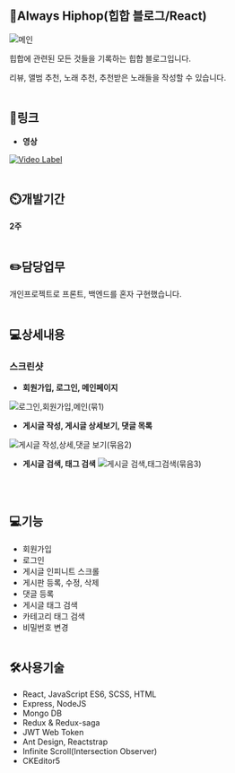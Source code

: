## 👏Always Hiphop(힙합 블로그/React)

![메인](https://user-images.githubusercontent.com/51365114/144704181-7922ccc2-15ac-456f-8377-ad49f2f36b7e.PNG)

힙합에 관련된 모든 것들을 기록하는 힙합 블로그입니다.

리뷰, 앨범 추천, 노래 추천, 추천받은 노래들을 작성할 수 있습니다.
<br/><br/>


## 📎링크

- **영상**


[![Video Label](http://img.youtube.com/vi/QRObh9wZIEI/0.jpg)](https://youtu.be/QRObh9wZIEI)
<br/><br/>

## ⏲️개발기간

**2주**
<br/><br/>

## ✏️담당업무

개인프로젝트로 프론트, 백엔드를 혼자 구현했습니다.
<br/><br/>

## 💻상세내용

### 스크린샷


- **회원가입, 로그인, 메인페이지**

![로그인,회원가입,메인(묶1)](https://user-images.githubusercontent.com/51365114/144708706-bb04be24-c038-4718-a4b7-c52745c02596.PNG)
<br/>

- **게시글 작성, 게시글 상세보기, 댓글 목록**

 ![게시글 작성,상세,댓글 보기(묶음2)](https://user-images.githubusercontent.com/51365114/144708705-2e58f65f-0bd9-4210-8245-f20ba64e3d39.PNG)
 <br/>

- **게시글 검색, 태그 검색**
![게시글 검색,태그검색(묶음3)](https://user-images.githubusercontent.com/51365114/144708707-c9892480-6ceb-4070-b242-fb76295366c0.PNG)

<br/><br/>

## 💻기능

- 회원가입
- 로그인
- 게시글 인피니트 스크롤
- 게시판 등록, 수정, 삭제
- 댓글 등록
- 게시글 태그 검색
- 카테고리 태그 검색
- 비밀번호 변경
<br/><br/>

## 🛠️사용기술

- React, JavaScript ES6, SCSS, HTML
- Express, NodeJS
- Mongo DB
- Redux & Redux-saga
- JWT Web Token
- Ant Design, Reactstrap
- Infinite Scroll(Intersection Observer)
- CKEditor5
